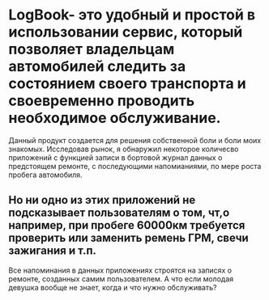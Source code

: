 # LogBook- это удобный и простой в использовании сервис, который позволяет владельцам автомобилей следить за состоянием своего транспорта и своевременно проводить необходимое обслуживание.
Данный продукт создается для решения собственной боли и боли моих знакомых. 
Исследовав рынок, я обнаружил некоторое количесво приложений с функцией записи в бортовой журнал данных о предстоящем ремонте, с последующими напомианиями, по мере роста пробега автомобиля.
## Но ни одно из этих приложений не подсказывает пользователям о том, чт,о например, при пробеге 60000км требуется проверить или заменить ремень ГРМ, свечи зажигания и т.п. 
Все напоминания в данных приложениях строятся на записях о ремонте, созданных самим пользователем. А что если молодая девушка вообще не знает, когда и что нужно обслуживать?
